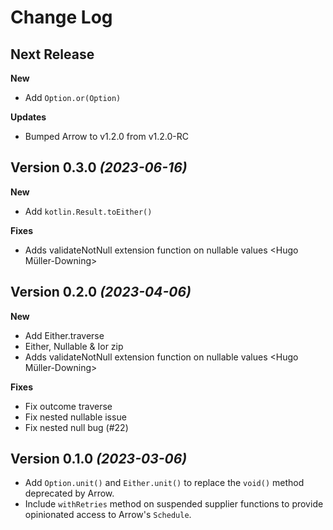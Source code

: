 Change Log
==========

Next Release
----------------------------

**New**
* Add `Option.or(Option)` <Mehdi Mollaverdi>

**Updates**
* Bumped Arrow to v1.2.0 from v1.2.0-RC <Jem Mawson>

Version 0.3.0 *(2023-06-16)*
----------------------------

**New**
* Add `kotlin.Result.toEither()` <Jem Mawson>

**Fixes**
* Adds validateNotNull extension function on nullable values <Hugo Müller-Downing>

Version 0.2.0 *(2023-04-06)*
----------------------------

**New**
* Add Either.traverse <Simon Vergauwen>
* Either, Nullable & Ior zip <Simon Vergauwen>
* Adds validateNotNull extension function on nullable values <Hugo Müller-Downing>

**Fixes**
* Fix outcome traverse <Simon Vergauwen>
* Fix nested nullable issue <Simon Vergauwen>
* Fix nested null bug (#22) <Simon Vergauwen>


Version 0.1.0 *(2023-03-06)*
----------------------------

* Add `Option.unit()` and `Either.unit()` to replace the `void()` method deprecated by Arrow.
* Include `withRetries` method on suspended supplier functions to provide opinionated access to Arrow's `Schedule`.
